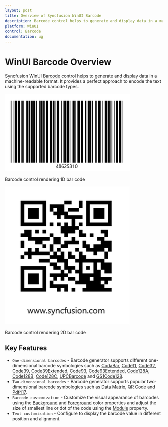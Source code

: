```yaml
---
layout: post
title: Overview of Syncfusion WinUI Barcode
description: Barcode control helps to generate and display data in a machine-readable format. It is fully customizable and supports all barcode formats.
platform: WinUI
control: Barcode
documentation: ug
---
```


# WinUI Barcode Overview

Syncfusion WinUI [Barcode](https://help.syncfusion.com/cr/winui/Syncfusion.UI.Xaml.Barcode.SfBarcode.html) control helps to generate and display data in a machine-readable format. It provides a perfect approach to encode the text using the supported barcode types.

![Overview of one dimensional Barcode](Overview_Images/image1.png)

Barcode control rendering 1D bar code

![Overview of two dimensional Barcode](Overview_Images/image2.png)

Barcode control rendering 2D bar code

## Key Features

* `One-dimensional barcodes` - Barcode generator supports different one-dimensional barcode symbologies such as [CodaBar](https://help.syncfusion.com/cr/winui/Syncfusion.UI.Xaml.Barcode.CodabarBarcode.html), [Code11](https://help.syncfusion.com/cr/winui/Syncfusion.UI.Xaml.Barcode.Code11Barcode.html), [Code32](https://help.syncfusion.com/cr/winui/Syncfusion.UI.Xaml.Barcode.Code32Barcode.html), [Code39](https://help.syncfusion.com/cr/winui/Syncfusion.UI.Xaml.Barcode.Code39Barcode.html), [Code39Extended](https://help.syncfusion.com/cr/winui/Syncfusion.UI.Xaml.Barcode.Code39ExtendedBarcode.html), [Code93](https://help.syncfusion.com/cr/winui/Syncfusion.UI.Xaml.Barcode.Code93Barcode.html), [Code93Extended](https://help.syncfusion.com/cr/winui/Syncfusion.UI.Xaml.Barcode.Code93ExtendedBarcode.html), [Code128A](https://help.syncfusion.com/cr/winui/Syncfusion.UI.Xaml.Barcode.Code128ABarcode.html), [Code128B](https://help.syncfusion.com/cr/winui/Syncfusion.UI.Xaml.Barcode.Code128BBarcode.html), [Code128C](https://help.syncfusion.com/cr/winui/Syncfusion.UI.Xaml.Barcode.Code128CBarcode.html), [UPCBarcode](https://help.syncfusion.com/cr/winui/Syncfusion.UI.Xaml.Barcode.UpcBarcode.html) and [GS1Code128](https://help.syncfusion.com/cr/winui/Syncfusion.UI.Xaml.Barcode.GS1Code128Barcode.html).
* `Two-dimensional barcodes` - Barcode generator supports popular two-dimensional barcode symbologies such as [Data Matrix](https://help.syncfusion.com/cr/winui/Syncfusion.UI.Xaml.Barcode.DataMatrixBarcode.html), [QR Code](https://help.syncfusion.com/cr/winui/Syncfusion.UI.Xaml.Barcode.QRBarcode.html) and [Pdf417](https://help.syncfusion.com/cr/winui/Syncfusion.UI.Xaml.Barcode.Pdf417Barcode.html).
* `Barcode customization` - Customize the visual appearance of barcodes using the [Background](https://docs.microsoft.com/en-us/dotnet/api/system.windows.controls.control.background?view=netcore-3.1#System_Windows_Controls_Control_Background) and [Foreground](https://docs.microsoft.com/en-us/dotnet/api/system.windows.controls.control.foreground?view=netcore-3.1#System_Windows_Controls_Control_Foreground) color properties and adjust the size of smallest line or dot of the code using the [Module](https://help.syncfusion.com/cr/winui/Syncfusion.UI.Xaml.Barcode.SfBarcode.html#Syncfusion_UI_Xaml_Barcode_SfBarcode_Module) property.
* `Text customization` - Configure to display the barcode value in different position and alignment. 
